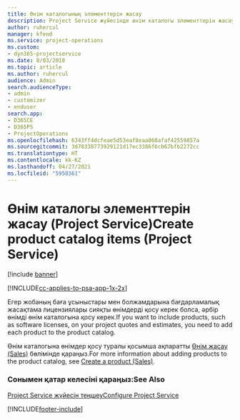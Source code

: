 ```yaml
---
title: Өнім каталогының элементтерін жасау
description: Project Service жүйесінде өнім каталогы элементтерін жасау жолы
author: ruhercul
manager: kfend
ms.service: project-operations
ms.custom:
- dyn365-projectservice
ms.date: 8/03/2018
ms.topic: article
ms.author: ruhercul
audience: Admin
search.audienceType:
- admin
- customizer
- enduser
search.app:
- D365CE
- D365PS
- ProjectOperations
ms.openlocfilehash: 6343ff4dcfeae5d53eaf8eaa860afaf42559857a
ms.sourcegitcommit: 3d78338773929121d17ec3386f6cb67bfb2272cc
ms.translationtype: HT
ms.contentlocale: kk-KZ
ms.lasthandoff: 04/27/2021
ms.locfileid: "5950361"
---
```

# <a name="create-product-catalog-items-project-service"></a><span data-ttu-id="2c3a1-103">Өнім каталогы элементтерін жасау (Project Service)</span><span class="sxs-lookup"><span data-stu-id="2c3a1-103">Create product catalog items (Project Service)</span></span>

[!include [banner](../includes/psa-now-project-operations.md)]

[!INCLUDE[cc-applies-to-psa-app-1x-2x](../includes/cc-applies-to-psa-app-1x-2x.md)]

<span data-ttu-id="2c3a1-104">Егер жобаның баға ұсыныстары мен болжамдарына бағдарламалық жасақтама лицензиялары сияқты өнімдерді қосу керек болса, әрбір өнімді өнім каталогына қосу керек.</span><span class="sxs-lookup"><span data-stu-id="2c3a1-104">If you want to include products, such as software licenses, on your project quotes and estimates, you need to add each product to the product catalog.</span></span>  
  
 <span data-ttu-id="2c3a1-105">Өнім каталогына өнімдер қосу туралы қосымша ақпаратты [Өнім жасау (Sales)](/dynamics365/sales-enterprise/create-product-sales) бөлімінде қараңыз.</span><span class="sxs-lookup"><span data-stu-id="2c3a1-105">For more information about adding products to the product catalog, see [Create a product (Sales)](/dynamics365/sales-enterprise/create-product-sales).</span></span>  
  
### <a name="see-also"></a><span data-ttu-id="2c3a1-106">Сонымен қатар келесіні қараңыз:</span><span class="sxs-lookup"><span data-stu-id="2c3a1-106">See Also</span></span>  
 [<span data-ttu-id="2c3a1-107">Project Service жүйесін теңшеу</span><span class="sxs-lookup"><span data-stu-id="2c3a1-107">Configure Project Service</span></span>](../psa/configure.md)


[!INCLUDE[footer-include](../includes/footer-banner.md)]